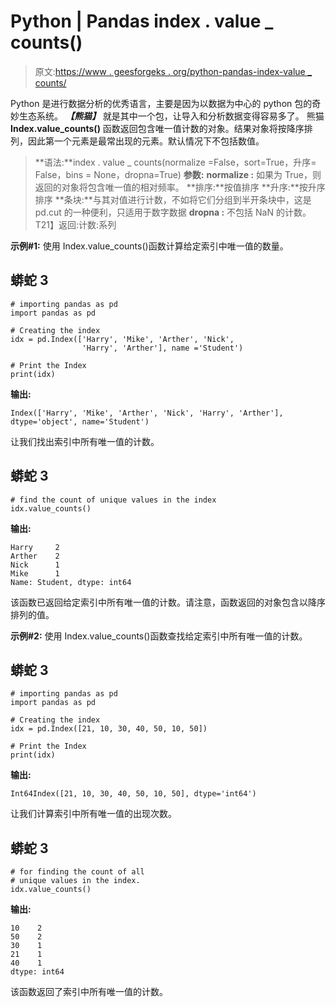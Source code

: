 # Python | Pandas index . value _ counts()

> 原文:[https://www . geesforgeks . org/python-pandas-index-value _ counts/](https://www.geeksforgeeks.org/python-pandas-index-value_counts/)

Python 是进行数据分析的优秀语言，主要是因为以数据为中心的 python 包的奇妙生态系统。 ***【熊猫】*** 就是其中一个包，让导入和分析数据变得容易多了。
熊猫 **Index.value_counts()** 函数返回包含唯一值计数的对象。结果对象将按降序排列，因此第一个元素是最常出现的元素。默认情况下不包括数值。

> **语法:**index . value _ counts(normalize =False，sort=True，升序= False，bins = None，dropna=True)
> **参数:**
> **normalize :** 如果为 True，则返回的对象将包含唯一值的相对频率。
> **排序:**按值排序
> **升序:**按升序排序
> **条块:**与其对值进行计数，不如将它们分组到半开条块中，这是 pd.cut 的一种便利，只适用于数字数据
> **dropna :** 不包括 NaN 的计数。
> T21】返回:计数:系列

**示例#1:** 使用 Index.value_counts()函数计算给定索引中唯一值的数量。

## 蟒蛇 3

```
# importing pandas as pd
import pandas as pd

# Creating the index
idx = pd.Index(['Harry', 'Mike', 'Arther', 'Nick',
                'Harry', 'Arther'], name ='Student')

# Print the Index
print(idx)
```

**输出:**

```
Index(['Harry', 'Mike', 'Arther', 'Nick', 'Harry', 'Arther'], dtype='object', name='Student')
```

让我们找出索引中所有唯一值的计数。

## 蟒蛇 3

```
# find the count of unique values in the index
idx.value_counts()
```

**输出:**

```
Harry     2
Arther    2
Nick      1
Mike      1
Name: Student, dtype: int64
```

该函数已返回给定索引中所有唯一值的计数。请注意，函数返回的对象包含以降序排列的值。

**示例#2:** 使用 Index.value_counts()函数查找给定索引中所有唯一值的计数。

## 蟒蛇 3

```
# importing pandas as pd
import pandas as pd

# Creating the index
idx = pd.Index([21, 10, 30, 40, 50, 10, 50])

# Print the Index
print(idx)
```

**输出:**

```
Int64Index([21, 10, 30, 40, 50, 10, 50], dtype='int64')
```

让我们计算索引中所有唯一值的出现次数。

## 蟒蛇 3

```
# for finding the count of all
# unique values in the index.
idx.value_counts()
```

**输出:**

```
10    2
50    2
30    1
21    1
40    1
dtype: int64
```

该函数返回了索引中所有唯一值的计数。